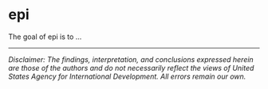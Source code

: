 
# epi

<!-- badges: start -->
<!-- badges: end -->

The goal of epi is to ...


---

*Disclaimer: The findings, interpretation, and conclusions expressed herein are those of the authors and do not necessarily reflect the views of United States Agency for International Development. All errors remain our own.*